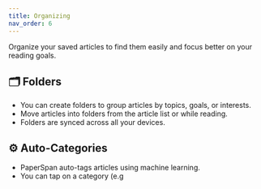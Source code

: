 ```yaml
---
title: Organizing
nav_order: 6
---
```


Organize your saved articles to find them easily and focus better on your reading goals.

## 🗂️ Folders

- You can create folders to group articles by topics, goals, or interests.
- Move articles into folders from the article list or while reading.
- Folders are synced across all your devices.

## ⚙️ Auto-Categories

- PaperSpan auto-tags articles using machine learning.
- You can tap on a category (e.g
